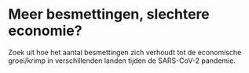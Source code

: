 # Meer besmettingen, slechtere economie?

Zoek uit hoe het aantal besmettingen zich verhoudt tot de economische groei/krimp in verschillenden landen tijden de SARS-CoV-2 pandemie.